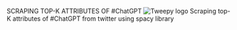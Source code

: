 SCRAPING TOP-K ATTRIBUTES OF #ChatGPT
![Tweepy logo](/Assets/SpaCy_logo.png)
Scraping top-K attributes of #ChatGPT from twitter using spacy library
